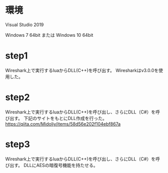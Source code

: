 # 環境

Visual Studio 2019

Windows 7 64bit または Windows 10 64bit

# step1

Wireshark上で実行するluaからDLL(C++)を呼び出す。
Wiresharkはv3.0.0を使用した。

# step2

Wireshark上で実行するluaからDLL(C++)を呼び出し、さらにDLL（C#）を呼び出す。
下記のサイトをもとにDLL作成を行った。
https://qiita.com/Midoliy/items/58d56e202f104ebf867a

# step3

Wireshark上で実行するluaからDLL(C++)を呼び出し、さらにDLL（C#）を呼び出す。
DLLにAESの暗復号機能を持たせる。


